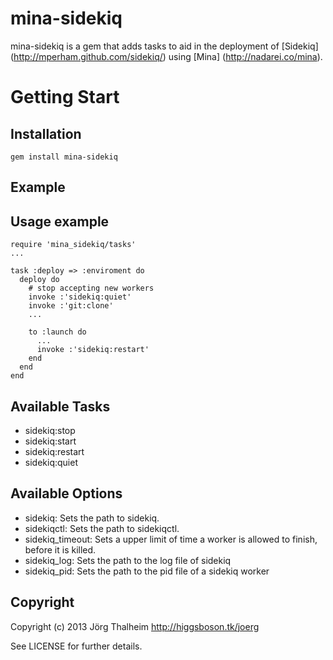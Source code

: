 mina-sidekiq
============

mina-sidekiq is a gem that adds tasks to aid in the deployment of [Sidekiq] (http://mperham.github.com/sidekiq/)
using [Mina] (http://nadarei.co/mina).

# Getting Start

## Installation

    gem install mina-sidekiq

## Example

## Usage example

    require 'mina_sidekiq/tasks'
    ...

    task :deploy => :enviroment do
      deploy do
        # stop accepting new workers
        invoke :'sidekiq:quiet'
        invoke :'git:clone'
        ...

        to :launch do
          ...
          invoke :'sidekiq:restart'
        end
      end
    end

## Available Tasks

* sidekiq:stop
* sidekiq:start
* sidekiq:restart
* sidekiq:quiet

## Available Options

* sidekiq: Sets the path to sidekiq.
* sidekiqctl: Sets the path to sidekiqctl.
* sidekiq\_timeout: Sets a upper limit of time a worker is allowed to finish, before it is killed.
* sidekiq\_log: Sets the path to the log file of sidekiq
* sidekiq\_pid: Sets the path to the pid file of a sidekiq worker

## Copyright

Copyright (c) 2013 Jörg Thalheim http://higgsboson.tk/joerg

See LICENSE for further details.
